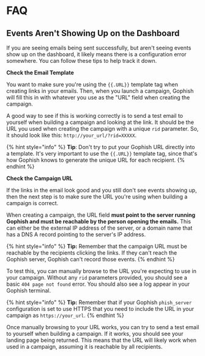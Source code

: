 # FAQ

## Events Aren't Showing Up on the Dashboard

If you are seeing emails being sent successfully, but aren't seeing events show up on the dashboard, it likely means there is a configuration error somewhere. You can follow these tips to help track it down.

**Check the Email Template**

You want to make sure you're using the `{{.URL}}` template tag when creating links in your emails. Then, when you launch a campaign, Gophish will fill this in with whatever you use as the "URL" field when creating the campaign.

A good way to see if this is working correctly is to send a test email to yourself when building a campaign and looking at the link. It should be the URL you used when creating the campaign with a unique `rid` parameter. So, it should look like this: `http://your_url/?rid=XXXXX`.

{% hint style="info" %}
**Tip**: Don't try to put your Gophish URL directly into a template. It's very important to use the `{{.URL}}` template tag, since that's how Gophish knows to generate the unique URL for each recipient.
{% endhint %}

**Check the Campaign URL**

If the links in the email look good and you still don't see events showing up, then the next step is to make sure the URL you're using when building a campaign is correct.

When creating a campaign, the URL field **must point to the server running Gophish and must be reachable by the person opening the emails.** This can either be the external IP address of the server, or a domain name that has a DNS A record pointing to the server's IP address.

{% hint style="info" %}
**Tip:** Remember that the campaign URL must be reachable by the recipients clicking the links. If they can't reach the Gophish server, Gophish can't record those events.
{% endhint %}

To test this, you can manually browse to the URL you're expecting to use in your campaign. Without any `rid` parameters provided, you should see a basic `404 page not found` error. You should also see a log appear in your Gophish terminal.

{% hint style="info" %}
**Tip:** Remember that if your Gophish `phish_server` configuration is set to use HTTPS that you need to include the URL in your campaign as `https://your_url`.
{% endhint %}

Once manually browsing to your URL works, you can try to send a test email to yourself when building a campaign. If it works, you should see your landing page being returned. This means that the URL will likely work when used in a campaign, assuming it is reachable by all recipients.

